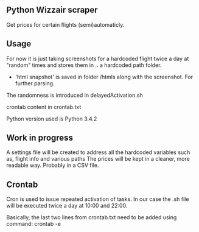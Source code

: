 ## Python Wizzair scraper

Get prices for certain flights (semi)automaticly.

## Usage

For now it is just taking screenshots for a hardcoded flight twice a day at "random" times and stores them in .. a hardcoded path folder.
+ 'html snapshot' is saved in folder /htmls along with the screenshot. For further parsing.

The randomness is introduced in delayedActivation.sh

crontab content in crontab.txt

Python version used is Python 3.4.2

## Work in progress

A settings file will be created to address all the hardcoded variables such as, flight info and various paths
The prices will be kept in a cleaner, more readable way. Probably in a CSV file.

## Crontab

Cron is used to issue repeated activation of tasks. In our case the .sh file will be executed twice a day at 10:00 and 22:00.

Basically, the last two lines from crontab.txt need to be added using command: crontab -e
